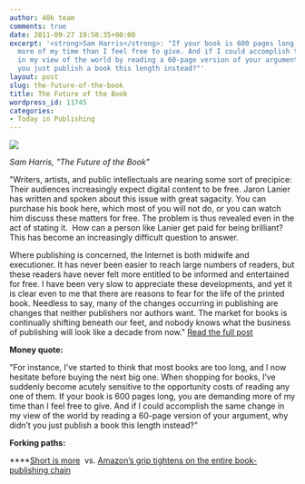 ```yaml
---
author: 40k team
comments: true
date: 2011-09-27 19:58:35+00:00
excerpt: '<strong>Sam Harris</strong>: "If your book is 600 pages long, you are demanding
  more of my time than I feel free to give. And if I could accomplish the same change
  in my view of the world by reading a 60-page version of your argument, why didn’t
  you just publish a book this length instead?"'
layout: post
slug: the-future-of-the-book
title: The Future of the Book
wordpress_id: 11745
categories:
- Today in Publishing
---
```


![](http://www.40kbooks.com/wp-content/uploads/Publishing1.jpg)

_Sam Harris, "The Future of the Book"_

"Writers, artists, and public intellectuals are nearing some sort of precipice: Their audiences increasingly expect digital content to be free. Jaron Lanier has written and spoken about this issue with great sagacity. You can purchase his book here, which most of you will not do, or you can watch him discuss these matters for free. The problem is thus revealed even in the act of stating it.  How can a person like Lanier get paid for being brilliant? This has become an increasingly difficult question to answer.

Where publishing is concerned, the Internet is both midwife and executioner. It has never been easier to reach large numbers of readers, but these readers have never felt more entitled to be informed and entertained for free. I have been very slow to appreciate these developments, and yet it is clear even to me that there are reasons to fear for the life of the printed book. Needless to say, many of the changes occurring in publishing are changes that neither publishers nor authors want. The market for books is continually shifting beneath our feet, and nobody knows what the business of publishing will look like a decade from now."
[Read the full post](http://money.cnn.com/2011/09/27/technology/amazon_publishing/)

**Money quote:**

"For instance, I’ve started to think that most books are too long, and I now hesitate before buying the next big one. When shopping for books, I’ve suddenly become acutely sensitive to the opportunity costs of reading any one of them. If your book is 600 pages long, you are demanding more of my time than I feel free to give. And if I could accomplish the same change in my view of the world by reading a 60-page version of your argument, why didn’t you just publish a book this length instead?"

**Forking paths:**

****[Short is more](http://publishingperspectives.com/2011/09/italy-40k-books-no-paper-no-problem/)  vs. [Amazon’s grip tightens on the entire book-publishing chain](http://ow.ly/6GmZe)
